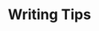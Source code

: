 ---
layout: archive
title: "Writing Tips"
redirect_to: https://gist.github.com/l16cn/88debbd5f1d40ab8830131cd2c0fad91
permalink: /writing/
author_profile: true
---